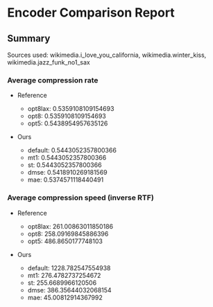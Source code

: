
# Encoder Comparison Report

## Summary

Sources used: wikimedia.i_love_you_california, wikimedia.winter_kiss, wikimedia.jazz_funk_no1_sax

### Average compression rate

  - Reference
    - opt8lax: 0.5359108109154693
    - opt8: 0.5359108109154693
    - opt5: 0.5438954957635126

  - Ours
    - default: 0.5443052357800366
    - mt1: 0.5443052357800366
    - st: 0.5443052357800366
    - dmse: 0.5418910269181569
    - mae: 0.5374571118440491


### Average compression speed (inverse RTF)
  - Reference
    - opt8lax: 261.00863011850186
    - opt8: 258.09169845886396
    - opt5: 486.8650177748103

  - Ours
    - default: 1228.782547554938
    - mt1: 276.4782737254672
    - st: 255.6689966120506
    - dmse: 386.35644032068154
    - mae: 45.00812914367992


